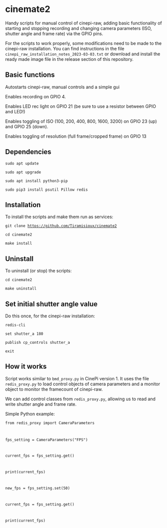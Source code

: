 # cinemate2
Handy scripts for manual control of cinepi-raw, adding basic functionality of starting and stopping recording and changing camera parameters (ISO, shutter angle and frame rate) via the GPIO pins.

For the scripts to work properly, some modifications need to be made to the cinepi-raw installation. You can find instructions in the file <code>cinepi_raw_installation_notes_2023-03-03.txt</code> or download and install the ready made image file in the release section of this repository.

## Basic functions

Autostarts cinepi-raw, manual controls and a simple gui

Enables recording on GPIO 4.

Enables LED rec light on GPIO 21 (be sure to use a resistor between GPIO and LED!)

Enables toggling of ISO (100, 200, 400, 800, 1600, 3200) on GPIO 23 (up) and GPIO 25 (down). 

Enables toggling of resolution (full frame/cropped frame) on GPIO 13

## Dependencies
<code>sudo apt update</code>

<code>sudo apt upgrade</code>

<code>sudo apt install python3-pip</code>

<code>sudo pip3 install psutil Pillow redis</code>

## Installation

To install the scripts and make them run as services:

<code>git clone https://github.com/Tiramisioux/cinemate2</code>

<code>cd cinemate2</code>

<code>make install</code>

## Uninstall

To uninstall (or stop) the scripts:

<code>cd cinemate2</code>

<code>make uninstall</code>

## Set initial shutter angle value

Do this once, for the cinepi-raw installation: 

<code>redis-cli</code>

<code>set shutter_a 180</code>

<code>publish cp_controls shutter_a</code>

<code>exit</code> 

## How it works

Script works similar to <code>bmd_proxy.py</code> in CinePi version 1. It uses the file  <code>redis_proxy.py</code> to load control objects of camera parameters and a monitor object to monitor the framecount of cinepi-raw. 

We can add control classes from <code>redis_proxy.py</code>, allowing us to read and write shutter angle and frame rate.

Simple Python example:

<code>from redis_proxy import CameraParameters

fps_setting = CameraParameters("FPS")

current_fps = fps_setting.get()

print(current_fps)

new_fps = fps_setting.set(50)

current_fps = fps_setting.get()

print(current_fps)

</code>






